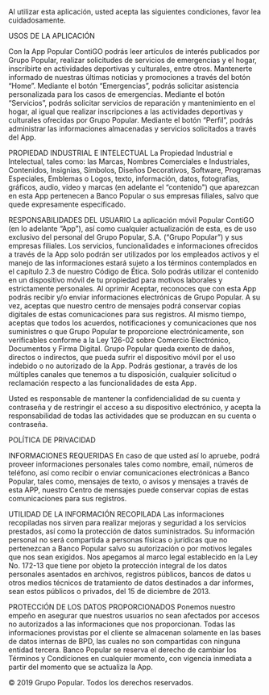 Al utilizar esta aplicación, usted acepta las siguientes condiciones, favor lea cuidadosamente.

USOS DE LA APLICACIÓN

Con la App Popular ContiGO podrás leer artículos de interés publicados por Grupo Popular, realizar solicitudes de servicios de emergencias y el hogar, inscribirte en actividades deportivas y culturales, entre otros. 
Mantenerte informado de nuestras últimas noticias y promociones a través del botón “Home”.
Mediante el botón “Emergencias”, podrás solicitar asistencia personalizada para los casos de emergencias.
Mediante el botón “Servicios”, podrás solicitar servicios de reparación y mantenimiento en el hogar, al igual que realizar inscripciones a las actividades deportivas y culturales ofrecidas por Grupo Popular.
Mediante el botón “Perfil”, podrás administrar las informaciones almacenadas y servicios solicitados a través del App.

PROPIEDAD INDUSTRIAL E INTELECTUAL
La Propiedad Industrial e Intelectual, tales como: las Marcas, Nombres Comerciales e Industriales, Contenidos, Insignias, Símbolos, Diseños Decorativos, Software, Programas Especiales, Emblemas o Logos, texto, información, datos, fotografías, gráficos, audio, video y marcas (en adelante el “contenido") que aparezcan en esta App pertenecen a Banco Popular o sus empresas filiales, salvo que quede expresamente especificado.

RESPONSABILIDADES DEL USUARIO
La aplicación móvil Popular ContiGO (en lo adelante “App”), así como cualquier actualización de esta, es de uso exclusivo del personal del Grupo Popular, S.A. (“Grupo Popular”) y sus empresas filiales. Los servicios, funcionalidades e informaciones ofrecidos a través de la App solo podrán ser utilizados por los empleados activos y el manejo de las informaciones estará sujeto a los términos contemplados en el capítulo 2.3 de nuestro Código de Ética. Solo podrás utilizar el contenido en un dispositivo móvil de tu propiedad para motivos laborales y estrictamente personales.
Al oprimir Aceptar, reconoces que con esta App podrás recibir y/o enviar informaciones electrónicas de Grupo Popular. A su vez, aceptas que nuestro centro de mensajes podrá conservar copias digitales de estas comunicaciones para sus registros. Al mismo tiempo, aceptas que todos los acuerdos, notificaciones y comunicaciones que nos suministres o que Grupo Popular te proporcione electrónicamente, son verificables conforme a la Ley 126-02 sobre Comercio Electrónico, Documentos y Firma Digital. Grupo Popular queda exento de daños, directos o indirectos, que pueda sufrir el dispositivo móvil por el uso indebido o no autorizado de la App. Podrás gestionar, a través de los múltiples canales que tenemos a tu disposición, cualquier solicitud o reclamación respecto a las funcionalidades de esta App.

Usted es responsable de mantener la confidencialidad de su cuenta y contraseña y de restringir el acceso a su dispositivo electrónico, y acepta la responsabilidad de todas las actividades que se produzcan en su cuenta o contraseña.

POLÍTICA DE PRIVACIDAD

INFORMACIONES REQUERIDAS
En caso de que usted así lo apruebe, podrá proveer informaciones personales tales como nombre, email, números de teléfono, así como recibir o enviar comunicaciones electrónicas a Banco Popular, tales como, mensajes de texto, o avisos y mensajes a través de esta APP, nuestro Centro de mensajes puede conservar copias de estas comunicaciones para sus registros.

UTILIDAD DE LA INFORMACIÓN RECOPILADA
Las informaciones recopiladas nos sirven para realizar mejoras y seguridad a los servicios prestados, así como la protección de datos suministrados.
Su información personal no será compartida a personas físicas o jurídicas que no pertenezcan a Banco Popular salvo su autorización o por motivos legales que nos sean exigidos. Nos apegamos al marco legal establecido en la Ley No. 172-13 que tiene por objeto la protección integral de los datos personales asentados en archivos, registros públicos, bancos de datos u otros medios técnicos de tratamiento de datos destinados a dar informes, sean estos públicos o privados, del 15 de diciembre de 2013.

PROTECCIÓN DE LOS DATOS PROPORCIONADOS
Ponemos nuestro empeño en asegurar que nuestros usuarios no sean afectados por accesos no autorizados a las informaciones que nos proporcionan. Todas las informaciones provistas por el cliente se almacenan solamente en las bases de datos internas de BPD, las cuales no son compartidas con ninguna entidad tercera.
Banco Popular se reserva el derecho de cambiar los Términos y Condiciones en cualquier momento, con vigencia inmediata a partir del momento que se actualiza la App.

© 2019 Grupo Popular. Todos los derechos reservados.
